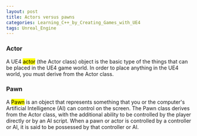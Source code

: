 ```yaml
---
layout: post
title: Actors versus pawns
categories: Learning_C++_by_Creating_Games_with_UE4
tags: Unreal_Engine
---
```


### Actor

A UE4 <mark>actor</mark> (the Actor class) object is the basic type of the things that can be placed in the UE4 game world. In order to place anything in the UE4 world, you must derive from the Actor class.

### Pawn

A <mark>Pawn</mark> is an object that represents something that you or the computer's Artificial Intelligence (AI) can control on the screen. The Pawn class derives from the Actor class, with the additional ability to be controlled by the player directly or by an AI script. When a pawn or actor is controlled by a controller or AI, it is said to be possessed by that controller or AI.
